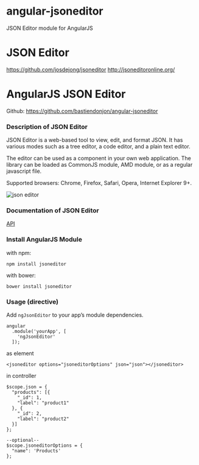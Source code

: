 angular-jsoneditor
==================

JSON Editor module for AngularJS

# JSON Editor
https://github.com/josdejong/jsoneditor
http://jsoneditoronline.org/

# AngularJS JSON Editor
Github: https://github.com/bastiendonjon/angular-jsoneditor

### Description of JSON Editor

JSON Editor is a web-based tool to view, edit, and format JSON.
It has various modes such as a tree editor, a code editor, and a plain text
editor.

The editor can be used as a component in your own web application. The library
can be loaded as CommonJS module, AMD module, or as a regular javascript file.

Supported browsers: Chrome, Firefox, Safari, Opera, Internet Explorer 9+.

<img alt="json editor" src="https://raw.github.com/josdejong/jsoneditor/master/misc/jsoneditor.png">

### Documentation of JSON Editor

  [API](https://github.com/josdejong/jsoneditor/tree/master/docs/api.md)

### Install AngularJS Module

with npm:

    npm install jsoneditor

with bower:

    bower install jsoneditor
    
### Usage (directive)

Add `ngJsonEditor` to your app’s module dependencies.

    angular
      .module('yourApp', [
        'ngJsonEditor'
      ]);
      
as element

    <jsoneditor options="jsoneditorOptions" json="json"></jsoneditor>
    
in controller

    $scope.json = {
      "products": [{
        "_id": 1,
        "label": "product1"
      }, {
        "_id": 2,
        "label": "product2"
      }]
    };
    
    --optional--
    $scope.jsoneditorOptions = {
      "name": 'Products'
    };



